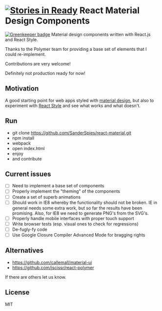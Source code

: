 [![Stories in Ready](https://badge.waffle.io/SanderSpies/react-material.png?label=ready&title=Ready)](http://waffle.io/SanderSpies/react-material)
React Material Design Components
===

[![Greenkeeper badge](https://badges.greenkeeper.io/BerkeleyTrue/react-material.svg)](https://greenkeeper.io/)
Material design components written with React.js and React Style.

Thanks to the Polymer team for providing a base set of elements that I could re-implement.

Contributions are very welcome!

Definitely not production ready for now!

Motivation
---
A good starting point for web apps styled with [material design](http://www.google.com/design/spec/material-design/introduction.html), but also to experiment with
[React Style](https://github.com/SanderSpies/react-style/) and see what works and what doesn't.

Run
---
- git clone https://github.com/SanderSpies/react-material.git
- npm install
- webpack
- open index.html
- enjoy
- and contribute


Current issues
---
- [ ] Need to implement a base set of components
- [ ] Properly implement the "theming" of the components
- [ ] Create a set of superb animations
- [ ] Should work in IE8 whereby the functionality should not be broken. IE in general needs some extra work, but so far the results have been promising. Also, for IE8 we need to generate PNG's from the SVG's.
- [ ] Properly handle mobile interfaces with proper touch support
- [ ] Write browser tests (esp. visual ones to check for regressions)
- [ ] De-fugly-fy code
- [ ] Use Google Closure Compiler Advanced Mode for bragging rights

Alternatives
---
- https://github.com/callemall/material-ui
- https://github.com/jscissr/react-polymer

If there are others let us know.

License
---
MIT
